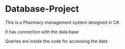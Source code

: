 # Database-Project

This is a Pharmacy management system designed in C#. 

It has connection with the data base

Queries are inside the code for accessing the data 

